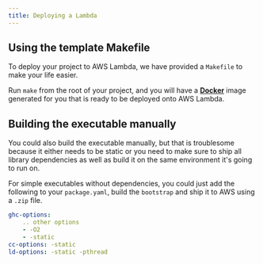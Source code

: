 ```yaml
---
title: Deploying a Lambda
---
```


## Using the template Makefile

To deploy your project to AWS Lambda, we have provided a `Makefile` to make your life easier.

Run `make` from the root of your project, and you will have a [**Docker**](https://www.docker.com) image generated for you that is ready to be deployed onto AWS Lambda.

## Building the executable manually

You could also build the executable manually, but that is troublesome because it either needs to be static or you need to make sure to ship all library dependencies as well as build it on the same environment it's going to run on.

For simple executables without dependencies, you could just add the following to your `package.yaml`, build the `bootstrap` and ship it to AWS using a `.zip` file.

```yaml
ghc-options:
    .. other options
    - -O2
    - -static
cc-options: -static
ld-options: -static -pthread
```